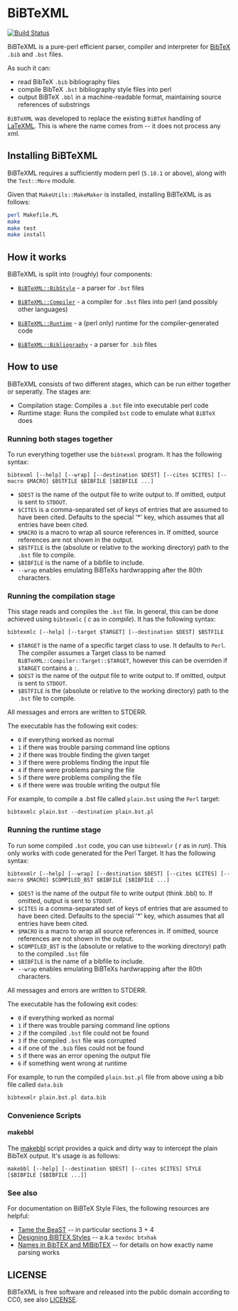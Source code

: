 # BiBTeXML

[![Build Status](https://travis-ci.com/tkw1536/BibTeXML.svg?branch=master)](https://travis-ci.com/tkw1536/BibTeXML)

BiBTeXML is a pure-perl efficient parser, compiler and interpreter for [BibTeX](http://www.bibtex.org) `.bib` and `.bst` files. 

As such it can:
* read BibTeX `.bib` bibliography files
* compile BibTeX `.bst` bibliography style files into perl
* output BiBTeX `.bbl` in a machine-readable format, maintaining source references of substrings


`BiBTeXML` was developed to replace the existing `BiBTeX` handling of [LaTeXML](https://dlmf.nist.gov/LaTeXML/). 
This is where the name comes from -- it does not process any xml.

## Installing BiBTeXML

BiBTeXML requires a sufficiently modern perl (`5.10.1` or above), along with the `Test::More` module. 

Given that `MakeUtils::MakeMaker` is installed, installing BiBTeXML is as follows:

```bash
perl Makefile.PL
make
make test
make install
```

## How it works

BiBTeXML is split into (roughly) four components:

* [`BiBTeXML::BibStyle`](lib/BiBTeXML/BibStyle/) - a parser for `.bst` files
* [`BiBTeXML::Compiler`](lib/BiBTeXML/Compiler/) - a compiler for `.bst` files into perl (and possibly other languages)

* [`BiBTeXML::Runtime`](lib/BiBTeXML/Runtime/) - a (perl only) runtime for the compiler-generated code
* [`BiBTeXML::Bibliography`](lib/BiBTeXML/Bibliography/) - a parser for `.bib` files

## How to use

BiBTeXML consists of two different stages, which can be run either together or seperatly. 
The stages are:
- Compilation stage: Compiles a `.bst` file into executable perl code
- Runtime stage: Runs the compiled `bst` code to emulate what `BiBTeX` does

### Running both stages together

To run everything together use the `bibtexml` program.
It has the following syntax:

```
bibtexml [--help] [--wrap] [--destination $DEST] [--cites $CITES] [--macro $MACRO] $BSTFILE $BIBFILE [$BIBFILE ...]
```

- `$DEST` is the name of the output file to write output to. If omitted, output is sent to `STDOUT`. 
- `$CITES` is a comma-separated set of keys of entries that are assumed to have been cited. Defaults to the special '*' key, which assumes that all entries have been cited. 
- `$MACRO` is a macro to wrap all source references in. If omitted, source references are not shown in the output. 
- `$BSTFILE` is the (absolute or relative to the working directory) path to the `.bst` file to compile. 
- `$BIBFILE` is the name of a bibfile to include. 
- `--wrap` enables emulating BiBTeXs hardwrapping after the 80th characters.


### Running the compilation stage

This stage reads and compiles the `.bst` file. 
In general, this can be done achieved using `bibtexmlc` ( *c* as in *compile*). 
It has the following syntax:

```
bibtexmlc [--help] [--target $TARGET] [--destination $DEST] $BSTFILE 
```

- `$TARGET` is the name of a specific target class to use. It defaults to `Perl`. The compiler assumes a Target class to be named `BiBTeXML::Compiler::Target::$TARGET`, however this can be overriden if `$TARGET` contains a `:`. 
- `$DEST` is the name of the output file to write output to. If omitted, output is sent to `STDOUT`. 
- `$BSTFILE` is the (absolute or relative to the working directory) path to the `.bst` file to compile. 

All messages and errors are written to STDERR. 

The executable has the following exit codes:
- `0` if everything worked as normal
- `1` if there was trouble parsing command line options
- `2` if there was trouble finding the given target
- `3` if there were problems finding the input file
- `4` if there were problems parsing the file
- `5` if there were problems compiling the file
- `6` if there were was trouble writing the output file 


For example, to compile a .bst file called `plain.bst` using the `Perl` target:

```
bibtexmlc plain.bst --destination plain.bst.pl
```


### Running the runtime stage

To run some compiled `.bst` code, you can use `bibtexmlr` ( *r* as in *run*). 
This only works with code generated for the Perl Target. 
It has the following syntax:

```
bibtexmlr [--help] [--wrap] [--destination $DEST] [--cites $CITES] [--macro $MACRO] $COMPILED_BST $BIBFILE [$BIBFILE ...]
```

- `$DEST` is the name of the output file to write output (think .bbl) to. If omitted, output is sent to `STDOUT`. 
- `$CITES` is a comma-separated set of keys of entries that are assumed to have been cited. Defaults to the special '*' key, which assumes that all entries have been cited. 
- `$MACRO` is a macro to wrap all source references in. If omitted, source references are not shown in the output. 
- `$COMPILED_BST` is the (absolute or relative to the working directory) path to the compiled `.bst` file
- `$BIBFILE` is the name of a bibfile to include. 
- `--wrap` enables emulating BiBTeXs hardwrapping after the 80th characters. 

All messages and errors are written to STDERR. 

The executable has the following exit codes:
- `0` if everything worked as normal
- `1` if there was trouble parsing command line options
- `2` if the compiled `.bst` file could not be found
- `3` if the compiled `.bst` file was corrupted
- `4` if one of the `.bib` files could not be found
- `5` if there was an error opening the output file
- `6` if something went wrong at runtime

For example, to run the compiled `plain.bst.pl` file from above using a bib file called `data.bib`

```
bibtexmlr plain.bst.pl data.bib
```

### Convenience Scripts

#### makebbl

The [makebbl](./tools/makebbl) script provides a quick and dirty way to intercept the plain
BibTeX output. It's usage is as follows:

```
makebbl [--help] [--destination $DEST] [--cites $CITES] STYLE [$BIBFILE [$BIBFILE ...]]
```

### See also

For documentation on BiBTeX Style Files, the following resources are helpful:

* [Tame the BeaST](http://mirrors.ctan.org/info/bibtex/tamethebeast/ttb_en.pdf) -- in particular sections 3 + 4
* [Designing BIBTEX Styles](http://mirrors.ctan.org/biblio/bibtex/base/btxhak.pdf) -- a.k.a `texdoc btxhak`
* [Names in BibTEX and MlBibTEX](https://www.tug.org/TUGboat/tb27-2/tb87hufflen.pdf) -- for details on how exactly name parsing works

## LICENSE

BiBTeXML is free software and released into the public domain according to CC0, see also [LICENSE](LICENSE). 